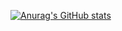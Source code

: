 [![Anurag's GitHub stats](https://github-readme-stats.vercel.app/api?username=anuraghazra)](https://github.com/Etsmash/github-readme-stats)

